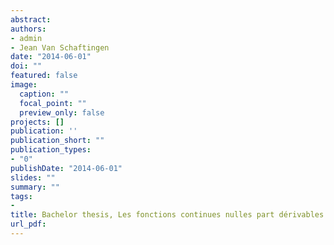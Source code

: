 ```yaml
---
abstract:
authors:
- admin
- Jean Van Schaftingen
date: "2014-06-01"
doi: ""
featured: false
image:
  caption: ""
  focal_point: ""
  preview_only: false
projects: []
publication: ''
publication_short: ""
publication_types:
- "0"
publishDate: "2014-06-01"
slides: ""
summary: ""
tags:
- 
title: Bachelor thesis, Les fonctions continues nulles part dérivables.
url_pdf: 
---
```


